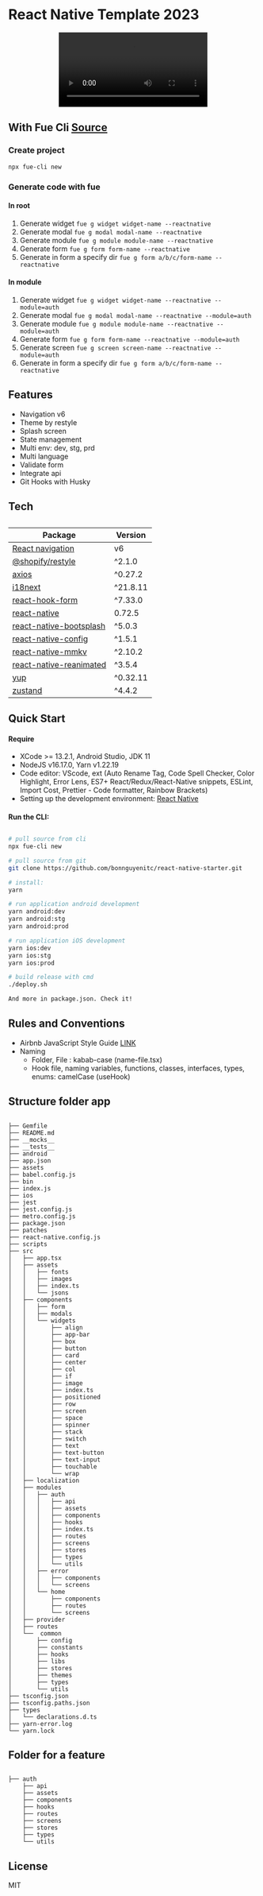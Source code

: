 # React Native Template 2023

<p align="center"><video src="https://raw.githubusercontent.com/bonnguyenitc/react-native-starter/main/dist/demo.mp4" alt="demo"></p>

## With Fue Cli [Source](https://github.com/bonnguyenitc/fue)

### Create project

`npx fue-cli new`

### Generate code with fue

#### In root

1. Generate widget
   `fue g widget widget-name --reactnative`
2. Generate modal
   `fue g modal modal-name --reactnative`
3. Generate module
   `fue g module module-name --reactnative`
4. Generate form
   `fue g form form-name --reactnative`
5. Generate in form a specify dir
   `fue g form a/b/c/form-name --reactnative`

#### In module

1. Generate widget
   `fue g widget widget-name --reactnative --module=auth`
2. Generate modal
   `fue g modal modal-name --reactnative --module=auth`
3. Generate module
   `fue g module module-name --reactnative --module=auth`
4. Generate form
   `fue g form form-name --reactnative --module=auth`
5. Generate screen
   `fue g screen screen-name --reactnative --module=auth`
6. Generate in form a specify dir
   `fue g form a/b/c/form-name --reactnative`

## Features

- Navigation v6
- Theme by restyle
- Splash screen
- State management
- Multi env: dev, stg, prd
- Multi language
- Validate form
- Integrate api
- Git Hooks with Husky

## Tech

##

| Package                                                                        | Version  |
| ------------------------------------------------------------------------------ | -------- |
| [React navigation](https://reactnavigation.org)                                | v6       |
| [@shopify/restyle](https://github.com/Shopify/restyle)                         | ^2.1.0   |
| [axios](https://axios-http.com/)                                               | ^0.27.2  |
| [i18next](https://www.i18next.com/)                                            | ^21.8.11 |
| [react-hook-form](https://react-hook-form.com/)                                | ^7.33.0  |
| [react-native](https://reactnative.dev/)                                       | 0.72.5   |
| [react-native-bootsplash](https://github.com/zoontek/react-native-bootsplash)  | ^5.0.3   |
| [react-native-config](https://github.com/luggit/react-native-config)           | ^1.5.1   |
| [react-native-mmkv](https://github.com/mrousavy/react-native-mmkv)             | ^2.10.2  |
| [react-native-reanimated](https://docs.swmansion.com/react-native-reanimated/) | ^3.5.4   |
| [yup](https://github.com/jquense/yup)                                          | ^0.32.11 |
| [zustand](https://github.com/pmndrs/zustand)                                   | ^4.4.2   |

## Quick Start

#### Require

- XCode >= 13.2.1, Android Studio, JDK 11
- NodeJS v16.17.0, Yarn v1.22.19
- Code editor: VScode, ext (Auto Rename Tag, Code Spell Checker, Color Highlight, Error Lens, ES7+ React/Redux/React-Native snippets, ESLint, Import Cost, Prettier - Code formatter, Rainbow Brackets)
- Setting up the development environment: [React Native](https://reactnative.dev/docs/environment-setup)

#### Run the CLI:

##

```bash
# pull source from cli
npx fue-cli new

# pull source from git
git clone https://github.com/bonnguyenitc/react-native-starter.git

# install:
yarn

# run application android development
yarn android:dev
yarn android:stg
yarn android:prod

# run application iOS development
yarn ios:dev
yarn ios:stg
yarn ios:prod

# build release with cmd
./deploy.sh

And more in package.json. Check it!
```

## Rules and Conventions

- Airbnb JavaScript Style Guide [LINK](https://github.com/airbnb/javascript)
- Naming
  - Folder, File : kabab-case (name-file.tsx)
  - Hook file, naming variables, functions, classes, interfaces, types, enums: camelCase (useHook)

## Structure folder app

##

```
├── Gemfile
├── README.md
├── __mocks__
├── __tests__
├── android
├── app.json
├── assets
├── babel.config.js
├── bin
├── index.js
├── ios
├── jest
├── jest.config.js
├── metro.config.js
├── package.json
├── patches
├── react-native.config.js
├── scripts
├── src
│   ├── app.tsx
│   ├── assets
│   │   ├── fonts
│   │   ├── images
│   │   ├── index.ts
│   │   └── jsons
│   ├── components
│   │   ├── form
│   │   ├── modals
│   │   └── widgets
│   │       ├── align
│   │       ├── app-bar
│   │       ├── box
│   │       ├── button
│   │       ├── card
│   │       ├── center
│   │       ├── col
│   │       ├── if
│   │       ├── image
│   │       ├── index.ts
│   │       ├── positioned
│   │       ├── row
│   │       ├── screen
│   │       ├── space
│   │       ├── spinner
│   │       ├── stack
│   │       ├── switch
│   │       ├── text
│   │       ├── text-button
│   │       ├── text-input
│   │       ├── touchable
│   │       └── wrap
│   ├── localization
│   ├── modules
│   │   ├── auth
│   │   │   ├── api
│   │   │   ├── assets
│   │   │   ├── components
│   │   │   ├── hooks
│   │   │   ├── index.ts
│   │   │   ├── routes
│   │   │   ├── screens
│   │   │   ├── stores
│   │   │   ├── types
│   │   │   └── utils
│   │   ├── error
│   │   │   ├── components
│   │   │   └── screens
│   │   └── home
│   │       ├── components
│   │       ├── routes
│   │       └── screens
│   ├── provider
│   ├── routes
│   └──  common
│       ├── config
│       ├── constants
│       ├── hooks
│       ├── libs
│       ├── stores
│       ├── themes
│       ├── types
│       └── utils
├── tsconfig.json
├── tsconfig.paths.json
├── types
│   └── declarations.d.ts
├── yarn-error.log
└── yarn.lock
```

## Folder for a feature

##

```
├── auth
    ├── api
    ├── assets
    ├── components
    ├── hooks
    ├── routes
    ├── screens
    ├── stores
    ├── types
    └── utils
```

## License

MIT
